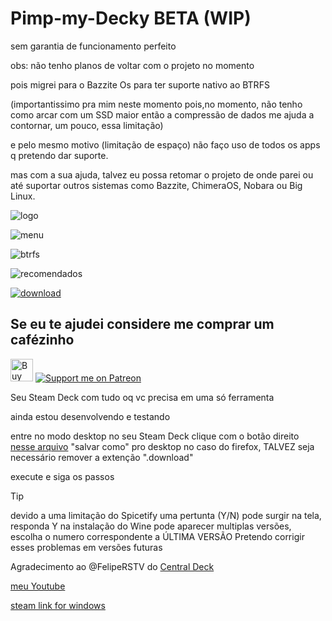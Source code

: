 # Pimp-my-Decky BETA (WIP)
sem garantia de funcionamento perfeito

obs: não tenho planos de voltar com o projeto no momento

pois migrei para o Bazzite Os para ter suporte nativo ao BTRFS

(importantissimo pra mim neste momento pois,no momento, não tenho como arcar com um SSD maior então a compressão de dados me ajuda a contornar, um pouco, essa limitação)

e pelo mesmo motivo (limitação de espaço) não faço uso de todos os apps q pretendo dar suporte.

mas com a sua ajuda, talvez eu possa retomar o projeto de onde parei ou até suportar outros sistemas como Bazzite, ChimeraOS, Nobara ou Big Linux.

![logo](https://github.com/user-attachments/assets/0d648b20-ad0a-4189-a978-c65ec644fe4b)

![menu](https://github.com/user-attachments/assets/25df8358-b1d6-4bd9-8f24-778ff274236b)

![btrfs](https://github.com/user-attachments/assets/502f3563-e30f-4f71-bca5-0626aac4b4d2)

![recomendados](https://github.com/user-attachments/assets/d164a088-2c32-40ab-ad71-ca31a1981bb6)


[![download](https://github.com/user-attachments/assets/7b2daebb-2728-4eb8-b3df-0e19e1a98561)](https://raw.githubusercontent.com/llbranco/Pimp-my-Decky/refs/heads/main/pimp_my_decky_install.desktop)


## Se eu te ajudei considere me comprar um cafézinho
<a href='https://ko-fi.com/J3J4Y2DQ4' target='_blank'><img height='36' style='border:0px;height:36px;' src='https://storage.ko-fi.com/cdn/kofi2.png?v=3' border='0' alt='Buy Me a Coffee at ko-fi.com' /></a> [![Support me on Patreon](https://img.shields.io/endpoint.svg?url=https%3A%2F%2Fshieldsio-patreon.vercel.app%2Fapi%3Fusername%3Dllbranco%26type%3Dpatrons&style=flat-square)](https://patreon.com/llbranco)

Seu Steam Deck com tudo oq vc precisa em uma só ferramenta

ainda estou desenvolvendo e testando

entre no modo desktop no seu Steam Deck
clique com o botão direito [nesse arquivo](https://raw.githubusercontent.com/llbranco/Pimp-my-Decky/refs/heads/main/pimp_my_decky_install.desktop) "salvar como" pro desktop
no caso do firefox, TALVEZ seja necessário remover a extenção ".download"

execute e siga os passos

> [!TIP]
> devido a uma limitação do Spicetify uma pertunta (Y/N) pode surgir na tela, responda Y
> na instalação do Wine pode aparecer multiplas versões, escolha o numero correspondente a ÚLTIMA VERSÃO
> Pretendo corrigir esses problemas em versões futuras

Agradecimento ao @FelipeRSTV do [Central Deck](https://www.youtube.com/@CentralDeck)

[meu Youtube](https://www.youtube.com/@llbranco)

[steam link for windows](https://media.steampowered.com/steamlink/windows/latest/SteamLink.zip)
